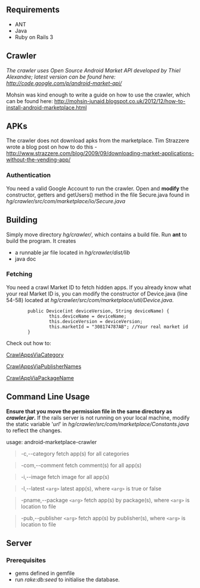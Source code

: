 ## Requirements ##
  * ANT
  * Java
  * Ruby on Rails 3

## Crawler ##
_The crawler uses Open Source Android Market API developed by Thiel Alexandre; latest version can be found here: http://code.google.com/p/android-market-api/_

Mohsin was kind enough to write a guide on how to use the crawler, which can be found here: http://mohsin-junaid.blogspot.co.uk/2012/12/how-to-install-android-marketplace.html

## APKs ##
The crawler does not download apks from the marketplace. Tim Strazzere wrote a blog post on how to do this - http://www.strazzere.com/blog/2009/09/downloading-market-applications-without-the-vending-app/

### Authentication ###
You need a valid Google Account to run the crawler. Open and **modify** the constructor, getters and getUsers() method in the file Secure.java found in _hg/crawler/src/com/marketplace/io/Secure.java_

## Building ##
Simply move directory _hg/crawler/_, which contains a build file. Run **ant** to build the program. It creates
  * a runnable jar file located in  _hg/crawler/dist/lib_
  * java doc

### Fetching ###
You need a crawl Market ID to fetch hidden apps. If you already know what your real Market ID is, you can modify the constructor of Device.java (line 54-58) located at _hg/crawler/src/com/marketplace/util/Device.java_.
```
        public Device(int deviceVersion, String deviceName) {
                this.deviceName = deviceName;
                this.deviceVersion = deviceVersion;
                this.marketId = "308174787AB"; //Your real market id
        }

```

Check out how to:

[CrawlAppsViaCategory](https://code.google.com/p/android-marketplace-crawler/wiki/CrawlAppsViaCategory)

[CrawlAppsViaPublisherNames](https://code.google.com/p/android-marketplace-crawler/wiki/CrawlAppsViaPublisherNames)

[CrawlAppViaPackageName](https://code.google.com/p/android-marketplace-crawler/wiki/CrawlAppViaPackageName)

## Command Line Usage ##
**Ensure that you move the permission file in the same directory as _crawler.jar_.** If the rails server is not running on your local machine, modify the static variable '_url_' in _hg/crawler/src/com/marketplace/Constants.java_ to reflect the changes.

usage: android-marketplace-crawler
> -c,--category            fetch app(s) for all categories

> -com,--comment           fetch comment(s) for all app(s)

> -i,--image               fetch image for all app(s)

> -l,--latest `<arg>`        latest app(s), where `<arg>` is true or false

> -pname,--package `<arg>`   fetch app(s) by package(s), where `<arg>` is location to file

> -pub,--publisher `<arg>`   fetch app(s) by publisher(s), where `<arg>` is location to file


## Server ##

### Prerequisites ###
  * gems defined in gemfile
  * run _rake:db:seed_ to initialise the database.